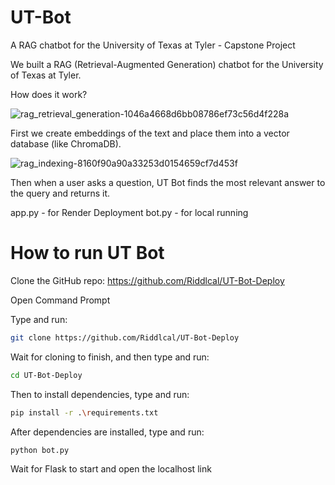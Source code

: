 # UT-Bot
A RAG chatbot for the University of Texas at Tyler - Capstone Project

We built a RAG (Retrieval-Augmented Generation) chatbot for the University of Texas at Tyler.

How does it work?

![rag_retrieval_generation-1046a4668d6bb08786ef73c56d4f228a](https://github.com/Riddlcal/UT-Bot/assets/127689960/6c712ef6-687c-4668-881d-261f2cf850ac)

First we create embeddings of the text and place them into a vector database (like ChromaDB).

![rag_indexing-8160f90a90a33253d0154659cf7d453f](https://github.com/Riddlcal/UT-Bot/assets/127689960/6f951cdc-97b9-4c21-8116-9769be552936)

Then when a user asks a question, UT Bot finds the most relevant answer to the query and returns it.

app.py - for Render Deployment
bot.py - for local running

# How to run UT Bot

Clone the GitHub repo: https://github.com/Riddlcal/UT-Bot-Deploy

Open Command Prompt

Type and run:
```bash
git clone https://github.com/Riddlcal/UT-Bot-Deploy
```

Wait for cloning to finish, and then type and run:
```bash
cd UT-Bot-Deploy
```

Then to install dependencies, type and run:
```bash
pip install -r .\requirements.txt
```

After dependencies are installed, type and run:
```bash
python bot.py
```

Wait for Flask to start and open the localhost link
